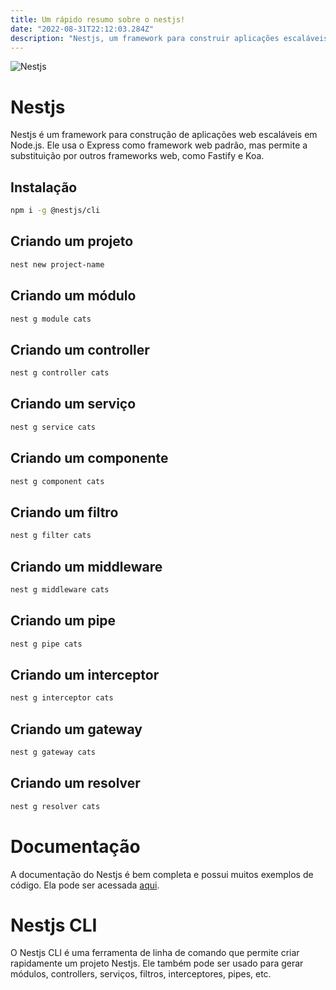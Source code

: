 ```yaml
---
title: Um rápido resumo sobre o nestjs!
date: "2022-08-31T22:12:03.284Z"
description: "Nestjs, um framework para construir aplicações escaláveis de forma eficiente e rápida."
---
```


![Nestjs](https://nestjs.com/img/logo_text.svg)

# Nestjs

Nestjs é um framework para construção de aplicações web escaláveis em Node.js. Ele usa o Express como framework web padrão, mas permite a substituição por outros frameworks web, como Fastify e Koa.

## Instalação

```bash
npm i -g @nestjs/cli
```

## Criando um projeto

```bash
nest new project-name
```

## Criando um módulo

```bash
nest g module cats
```

## Criando um controller

```bash
nest g controller cats
```

## Criando um serviço

```bash
nest g service cats
```

## Criando um componente

```bash
nest g component cats
```

## Criando um filtro

```bash
nest g filter cats
```

## Criando um middleware

```bash
nest g middleware cats
```

## Criando um pipe

```bash
nest g pipe cats
```

## Criando um interceptor

```bash
nest g interceptor cats
```

## Criando um gateway

```bash
nest g gateway cats
```

## Criando um resolver

```bash
nest g resolver cats
```

<!-- Falar sobre a Documentação do Nestjs -->

# Documentação

A documentação do Nestjs é bem completa e possui muitos exemplos de código. Ela pode ser acessada [aqui](https://docs.nestjs.com/).

<!-- Falar sobre o Nestjs CLI -->

# Nestjs CLI

O Nestjs CLI é uma ferramenta de linha de comando que permite criar rapidamente um projeto Nestjs. Ele também pode ser usado para gerar módulos, controllers, serviços, filtros, interceptores, pipes, etc.